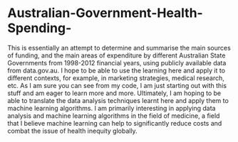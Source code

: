 # Australian-Government-Health-Spending-
This is essentially an attempt to determine and summarise the main sources of funding, and the main areas of expenditure by different Australian State Governments from 1998-2012 financial years, using publicly available data from data.gov.au. 
I hope to be able to use the learning here and apply it to different contexts, for example, in marketing strategies, medical research, etc. As I am sure you can see from my code, I am just starting out with this stuff and am eager to learn more and more. 
Ultimately, I am hoping to be able to translate the data analysis techniques learnt here and apply them to machine learning algorithms. 
I am primarily interesting in applying data analysis and machine learning algorithms in the field of medicine, a field that I believe machine learning can help to significantly reduce costs and combat the issue of health inequity globally. 
